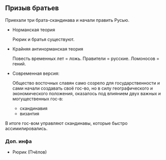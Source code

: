 ## Призыв братьев

Приехали три брата-скандинава и начали править Русью.

- Норманская теория

  Рюрик и братья существуют.

- Крайняя антинорманская теория

  Повесть временных лет = ложь. Правители = русские. Ломоносов = гений.
  
- Современная версия:

  Общество восточных славян само созрело для государственности и сами начали создавать своё гос-во, но в силу
  географического и экономического положения, оказалось под влиянием двух важных и могущественных гос-в: 
  - скандинавия 
  - византия

В итоге гос-вом управляют скандинавы, которые 
быстро ассимилировались.

### Доп. инфа

- Рюрик (Пчёлов)
